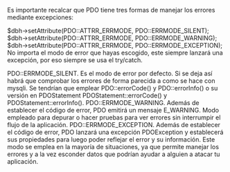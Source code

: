 Es importante recalcar que PDO tiene tres formas de manejar los errores mediante excepciones:

$dbh->setAttribute(PDO::ATTRR_ERRMODE, PDO::ERRMODE_SILENT);
$dbh->setAttribute(PDO::ATTRR_ERRMODE, PDO::ERRMODE_WARNING);
$dbh->setAttribute(PDO::ATTRR_ERRMODE, PDO::ERRMODE_EXCEPTION);
No importa el modo de error que hayas escogido, este siempre lanzará una excepción, por eso siempre se usa el try/catch.

PDO::ERRMODE_SILENT. Es el modo de error por defecto. Si se deja así habrá que comprobar los errores de forma parecida a como se hace con mysqli. Se tendrían que emplear PDO::errorCode() y PDO::errorInfo() o su versión en PDOStatement PDOStatement::errorCode() y PDOStatement::errorInfo().
PDO::ERRMODE_WARNING. Además de establecer el código de error, PDO emitirá un mensaje E_WARNING. Modo empleado para depurar o hacer pruebas para ver errores sin interrumpir el flujo de la aplicación.
PDO::ERRMODE_EXCEPTION. Además de establecer el código de error, PDO lanzará una excepción PDOException y establecerá sus propiedades para luego poder reflejar el error y su información. Este modo se emplea en la mayoría de situaciones, ya que permite manejar los errores y a la vez esconder datos que podrían ayudar a alguien a atacar tu aplicación.